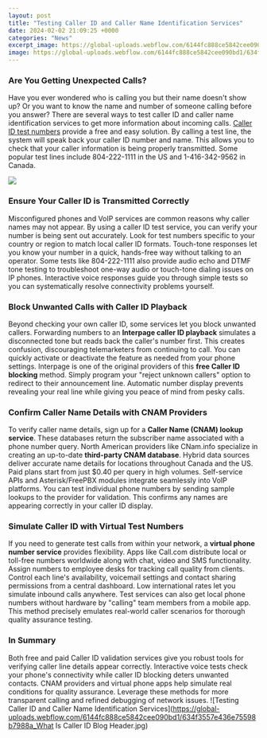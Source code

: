 ```yaml
---
layout: post
title: "Testing Caller ID and Caller Name Identification Services"
date: 2024-02-02 21:09:25 +0000
categories: "News"
excerpt_image: https://global-uploads.webflow.com/6144fc888ce5842cee090bd1/634f3557e436e75598b7988a_What Is Caller ID Blog Header.jpg
image: https://global-uploads.webflow.com/6144fc888ce5842cee090bd1/634f3557e436e75598b7988a_What Is Caller ID Blog Header.jpg
---
```


### Are You Getting Unexpected Calls? 
Have you ever wondered who is calling you but their name doesn't show up? Or you want to know the name and number of someone calling before you answer? There are several ways to test caller ID and caller name identification services to get more information about incoming calls.
[Caller ID test numbers](https://fistore.mysenprints.com/collection/achenbach) provide a free and easy solution. By calling a test line, the system will speak back your caller ID number and name. This allows you to check that your caller information is being properly transmitted. Some popular test lines include 804-222-1111 in the US and 1-416-342-9562 in Canada. 

![](https://i0.wp.com/www.smartprix.com/bytes/wp-content/uploads/2022/09/Caller-finder.png?ssl=1&amp;quality=80&amp;w=f)
### Ensure Your Caller ID is Transmitted Correctly
Misconfigured phones and VoIP services are common reasons why caller names may not appear. By using a caller ID test service, you can verify your number is being sent out accurately. Look for test numbers specific to your country or region to match local caller ID formats. Touch-tone responses let you know your number in a quick, hands-free way without talking to an operator. 
Some tests like 804-222-1111 also provide audio echo and DTMF tone testing to troubleshoot one-way audio or touch-tone dialing issues on IP phones. Interactive voice responses guide you through simple tests so you can systematically resolve connectivity problems yourself.
### Block Unwanted Calls with Caller ID Playback 
Beyond checking your own caller ID, some services let you block unwanted callers. Forwarding numbers to an **Interpage caller ID playback** simulates a disconnected tone but reads back the caller's number first. This creates confusion, discouraging telemarketers from continuing to call. You can quickly activate or deactivate the feature as needed from your phone settings. 
Interpage is one of the original providers of this **free Caller ID blocking** method. Simply program your "reject unknown callers" option to redirect to their announcement line. Automatic number display prevents revealing your real line while giving you peace of mind from pesky calls.
### Confirm Caller Name Details with CNAM Providers
To verify caller name details, sign up for a **Caller Name (CNAM) lookup service**. These databases return the subscriber name associated with a phone number query. North American providers like CNam.info specialize in creating an up-to-date **third-party CNAM database**. Hybrid data sources deliver accurate name details for locations throughout Canada and the US. 
Paid plans start from just $0.40 per query in high volumes. Self-service APIs and Asterisk/FreePBX modules integrate seamlessly into VoIP platforms. You can test individual phone numbers by sending sample lookups to the provider for validation. This confirms any names are appearing correctly in your caller ID display.
### Simulate Caller ID with Virtual Test Numbers
If you need to generate test calls from within your network, a **virtual phone number service** provides flexibility. Apps like Call.com distribute local or toll-free numbers worldwide along with chat, video and SMS functionality. Assign numbers to employee desks for tracking call quality from clients. 
Control each line's availability, voicemail settings and contact sharing permissions from a central dashboard. Low international rates let you simulate inbound calls anywhere. Test services can also get local phone numbers without hardware by "calling" team members from a mobile app. This method precisely emulates real-world caller scenarios for thorough quality assurance testing.
### In Summary
Both free and paid Caller ID validation services give you robust tools for verifying caller line details appear correctly. Interactive voice tests check your phone's connectivity while caller ID blocking deters unwanted contacts. CNAM providers and virtual phone apps help simulate real conditions for quality assurance. Leverage these methods for more transparent calling and refined debugging of network issues.
![Testing Caller ID and Caller Name Identification Services](https://global-uploads.webflow.com/6144fc888ce5842cee090bd1/634f3557e436e75598b7988a_What Is Caller ID Blog Header.jpg)